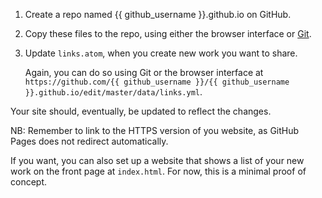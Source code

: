 1. Create a repo named {{ github_username }}.github.io on GitHub.
2. Copy these files to the repo, using either the browser interface or [Git][].
3. Update `links.atom`, when you create new work you want to share.

    Again, you can do so using Git or the browser interface at `https://github.com/{{ github_username }}/{{ github_username }}.github.io/edit/master/data/links.yml`.

Your site should, eventually, be updated to reflect the changes.

NB: Remember to link to the HTTPS version of you website, as GitHub Pages does not redirect automatically.

If you want, you can also set up a website that shows a list of your new work on the front page at `index.html`. For now, this is a minimal proof of concept.


[Git]: https://pages.github.com
